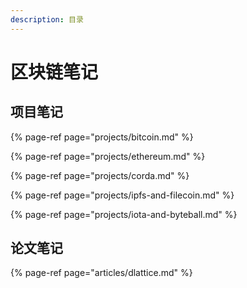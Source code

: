 ```yaml
---
description: 目录
---
```


# 区块链笔记

## 项目笔记

{% page-ref page="projects/bitcoin.md" %}

{% page-ref page="projects/ethereum.md" %}

{% page-ref page="projects/corda.md" %}

{% page-ref page="projects/ipfs-and-filecoin.md" %}

{% page-ref page="projects/iota-and-byteball.md" %}

## 论文笔记

{% page-ref page="articles/dlattice.md" %}



